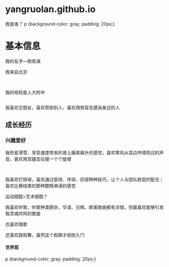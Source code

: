 # yangruolan.github.io
<!DOCTYPE html>
<html lang="zh-cn">
 <head>
  <meta charest="utf-8"/>
  我是谁？
  p {background-color: gray; padding: 20px;}
  <link href="C:\Users\86152\Desktop\html5up-future-imperfect"rel="stylesheet"type="text/css"/>
 </head>
 <body>
  <h1>基本信息</h1>
   <p>我的名字—杨若澜</p>
   <p>我来自北京</p>
   <img scr="C:\Users\86152\Desktop\自我介绍\20201006155059.jpg"/>
   <img scr="C:\Users\86152\Desktop\自我介绍\20201006155052.jpg"/>
 
   <p>我的母校是人大附中</p>
   <img scr="C:\Users\86152\Desktop\自我介绍\20201006155026.jpg"/>
  
   <p>我喜欢交朋友，喜欢帮助别人，喜欢用笑容去感染身边的人</p>
  <h2>成长经历</h2>
   
  <h3>兴趣爱好</h3>
   <p>我热爱滑雪，享受速度带来的肾上腺素飙升的感觉，喜欢寒风从耳边呼啸而过的声音，喜欢用双腿去征服一个个陡坡</P>
   <img scr="C:\Users\86152\Desktop\自我介绍\20201006155636.mp4"/>
   <img scr="C:\Users\86152\Desktop\自我介绍\20201006155541.mp4"/>
   <p>我喜欢打排球，喜欢通过垫球、传球、扣球种种技巧，让个人与团队默契的配合；喜欢比赛结束的那种酣畅淋漓的感觉</P>
   <p>运动细胞>艺术细胞？</p>
   <p>我喜欢听歌，听歌种类颇杂，华语、日韩、欧美歌曲都有涉猎，但最喜欢能够引发我灵魂共鸣的歌曲</P>
   <p>也喜欢唱歌</P>
   <p>还喜欢跳街舞，虽然这个假期才刚刚入门</P>
  <h4>世界观</h4>
  <p></p>
 p {background-color: gray; padding: 20px;} 
 </body>
  
